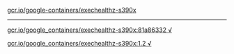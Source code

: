 [gcr.io/google-containers/exechealthz-s390x](https://hub.docker.com/r/anjia0532/exechealthz-s390x/tags/) 

----
[gcr.io/google_containers/exechealthz-s390x:81a86332 √](https://hub.docker.com/r/anjia0532/exechealthz-s390x/tags/)

[gcr.io/google_containers/exechealthz-s390x:1.2 √](https://hub.docker.com/r/anjia0532/exechealthz-s390x/tags/)

